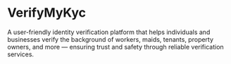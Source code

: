 # VerifyMyKyc
A user-friendly identity verification platform that helps individuals and businesses verify the background of workers, maids, tenants, property owners, and more — ensuring trust and safety through reliable verification services.
